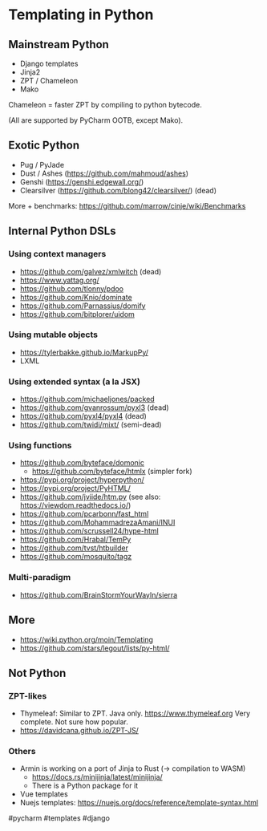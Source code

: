 # Templating in Python

## Mainstream Python

- Django templates
- Jinja2
- ZPT / Chameleon
- Mako

Chameleon = faster ZPT by compiling to python bytecode.

(All are supported by PyCharm OOTB, except Mako).

## Exotic Python

- Pug / PyJade
- Dust / Ashes (https://github.com/mahmoud/ashes)
- Genshi (https://genshi.edgewall.org/)
- Clearsilver (https://github.com/blong42/clearsilver/) (dead)

More + benchmarks: https://github.com/marrow/cinje/wiki/Benchmarks


## Internal Python DSLs

### Using context managers

- https://github.com/galvez/xmlwitch (dead)
- https://www.yattag.org/
- https://github.com/tlonny/pdoo
- https://github.com/Knio/dominate
- https://github.com/Parnassius/domify
- https://github.com/bitplorer/uidom

### Using mutable objects

- https://tylerbakke.github.io/MarkupPy/
- LXML

### Using extended syntax (a la JSX)

- https://github.com/michaeljones/packed
- https://github.com/gvanrossum/pyxl3 (dead)
- https://github.com/pyxl4/pyxl4 (dead)
- https://github.com/twidi/mixt/ (semi-dead)

### Using functions

- https://github.com/byteface/domonic
    - https://github.com/byteface/htmlx (simpler fork)
- https://pypi.org/project/hyperpython/
- https://pypi.org/project/PyHTML/
- https://github.com/jviide/htm.py (see also: https://viewdom.readthedocs.io/)
- https://github.com/pcarbonn/fast_html
- https://github.com/MohammadrezaAmani/INUI
- https://github.com/scrussell24/hype-html
- https://github.com/Hrabal/TemPy
- https://github.com/tvst/htbuilder
- https://github.com/mosquito/tagz

### Multi-paradigm

- https://github.com/BrainStormYourWayIn/sierra

## More

- https://wiki.python.org/moin/Templating
- https://github.com/stars/legout/lists/py-html/

## Not Python

### ZPT-likes

- Thymeleaf: Similar to ZPT. Java only. https://www.thymeleaf.org Very complete. Not sure how popular.
- https://davidcana.github.io/ZPT-JS/ 

### Others

- Armin is working on a port of Jinja to Rust (-> compilation to WASM)
    - https://docs.rs/minijinja/latest/minijinja/
    - There is a Python package for it
- Vue templates
- Nuejs templates: https://nuejs.org/docs/reference/template-syntax.html

<!-- Keywords -->
#pycharm #templates #django
<!-- /Keywords -->
